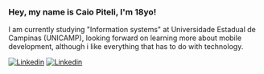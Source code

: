 ### Hey, my name is Caio Piteli, I'm 18yo!

I am currently studying "Information systems" at Universidade Estadual de Campinas (UNICAMP), looking forward on learning more about mobile development, although i like everything that has to do with technology.

[![Linkedin](https://img.shields.io/badge/Gmail-D14836?style=for-the-badge&logo=gmail&logoColor=white)](caiogpiteli@gmail.com)
[![Linkedin](https://img.shields.io/badge/LinkedIn-0077B5?style=for-the-badge&logo=linkedin&logoColor=white)](https://www.linkedin.com/in/caio-piteli/)

